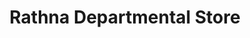 ---
title: "Rathna Departmental Store"
url: /puducherry/rathna-departmental-store/
shop: Supermarkt
---